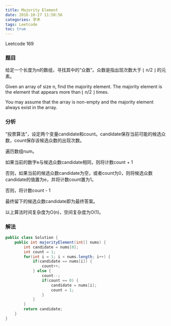 ```yaml
---
title: Majority Element
date: 2016-10-27 11:50:56
categories: 学术
tags: Leetcode
toc: true
---
```


Leetcode 169

### 题目

给定一个长度为n的数组，寻找其中的“众数”。众数是指出现次数大于 ⌊ n/2 ⌋ 的元素。

Given an array of size n, find the majority element. The majority element is the element that appears more than ⌊ n/2 ⌋ times.

You may assume that the array is non-empty and the majority element always exist in the array.

### 分析

“投票算法”，设定两个变量candidate和count。candidate保存当前可能的候选众数，count保存该候选众数的出现次数。

遍历数组num。

如果当前的数字e与候选众数candidate相同，则将计数count + 1

否则，如果当前的候选众数candidate为空，或者count为0，则将候选众数candidate的值置为e，并将计数count置为1。

否则，将计数count - 1

最终留下的候选众数candidate即为最终答案。

以上算法时间复杂度为O(n)，空间复杂度为O(1)。

### 解法

```java
public class Solution {
    public int majorityElement(int[] nums) {
        int candidate = nums[0];
        int count = 1;
        for(int i = 1; i < nums.length; i++) {
            if(candidate == nums[i]) {
                count++;
            } else {
                count--;
                if(count == 0) {
                    candidate = nums[i];
                    count = 1;
                }
            }
        }
        return candidate;
    }
}
```